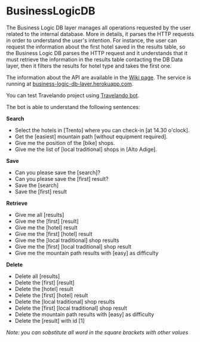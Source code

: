 # BusinessLogicDB
The Business Logic DB layer manages all operations requested by the user related to the internal database.
More in details, it parses the HTTP requests in order to understand the user's intention. 
For instance, the user can request the information about the first hotel saved in the results table, 
so the Business Logic DB parses the HTTP request and it understands that 
it must retrieve the information in the results table contacting the DB Data layer, 
then it filters the results for hotel type and takes the first one.

The information about the API are available in the [Wiki page](https://github.com/SDEProject/BusinessLogicDB/wiki).
The service is running at [business-logic-db-layer.herokuapp.com](https://business-logic-db-layer.herokuapp.com).

You can test Travelando project using [Travelando bot](http://t.me/TravelandoBot). 

The bot is able to understand the following sentences:

**Search**
* Select the hotels in [Trento] where you can check-in [at 14.30 o'clock].
* Get the [easiest] mountain path [without equipment required].
* Give me the position of the [bike] shops.
* Give me the list of [local traditional] shops in [Alto Adige].

**Save**
* Can you please save the [search]?
* Can you please save the [first] result?
* Save the [search]
* Save the [first] result

**Retrieve**
* Give me all [results]
* Give me the [first] [result]
* Give me the [hotel] result
* Give me the [first] [hotel] result
* Give me the [local traditional] shop results
* Give me the [first] [local traditional] shop result
* Give me the mountain path results with [easy] as difficulty

**Delete**
* Delete all [results]
* Delete the [first] [result]
* Delete the [hotel] result
* Delete the [first] [hotel] result
* Delete the [local traditional] shop results
* Delete the [first] [local traditional] shop result
* Delete the mountain path results with [easy] as difficulty
* Delete the [result] with id [1]

_Note: you can sobstitute all word in the square brackets with other values_
